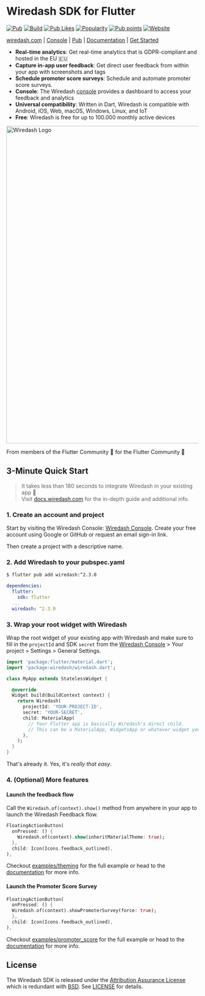 # Wiredash SDK for Flutter

[![Pub](https://img.shields.io/pub/v/wiredash.svg)](https://pub.dartlang.org/packages/wiredash)
[![Build](https://img.shields.io/github/actions/workflow/status/wiredashio/wiredash-sdk/nightly.yaml?branch=stable)](https://github.com/wiredashio/wiredash-sdk/actions)
[![Pub Likes](https://img.shields.io/pub/likes/wiredash)](https://pub.dev/packages/wiredash/score)
[![Popularity](https://img.shields.io/pub/popularity/wiredash)](https://pub.dev/packages/wiredash/score)
[![Pub points](https://img.shields.io/pub/points/wiredash)](https://pub.dev/packages/wiredash/score)
[![Website](https://img.shields.io/badge/website-wiredash.com-blue.svg)](https://wiredash.com/)

[wiredash.com](https://wiredash.com) | [Console](https://wiredash.com/console) | [Pub](https://pub.dev/packages/wiredash) | [Documentation](https://docs.wiredash.com) | [Get Started](https://docs.wiredash.com/guide/start)

- **Real-time analytics**: Get real-time analytics that is GDPR-compliant and hosted in the EU 🇪🇺
- **Capture in-app user feedback**: Get direct user feedback from within your app with screenshots and tags
- **Schedule promoter score surveys**: Schedule and automate promoter score surveys.
- **Console**: The Wiredash [console](https://wiredash.com/console) provides a dashboard to access your feedback and analytics
- **Universal compatibility**: Written in Dart, Wiredash is compatible with Android, iOS, Web, macOS, Windows, Linux, and IoT
- **Free**: Wiredash is free for up to 100.000 monthly active devices

<img width="830" alt="Wiredash Logo" src="https://github.com/wiredashio/wiredash-sdk/assets/1096485/37255958-2954-4fd4-8a43-82d3ba65a393"> <!-- 3x -->

From members of the Flutter Community 💙 for the Flutter Community 💙

## 3-Minute Quick Start

> It takes less than 180 seconds to integrate Wiredash in your existing app 🚀 <br />
> Visit [docs.wiredash.com](https://docs.wiredash.com/guide/start) for the in-depth
> guide and additional info.

### 1. Create an account and project

Start by visiting the Wiredash Console: [Wiredash Console](https://wiredash.com/console).
Create your free account using Google or GitHub or request an email sign-in link.

Then create a project with a descriptive name.

### 2. Add Wiredash to your pubspec.yaml

```bash
$ flutter pub add wiredash:^2.3.0
```

```yaml
dependencies:
  flutter:
    sdk: flutter
  ...
  wiredash: ^2.3.0
```

### 3. Wrap your root widget with Wiredash

Wrap the root widget of your existing app with Wiredash and make sure to fill in the `projectId` and SDK `secret`
from the [Wiredash Console](https://console.wiredash.com) > Your project >
Settings > General Settings.

```dart
import 'package:flutter/material.dart';
import 'package:wiredash/wiredash.dart';

class MyApp extends StatelessWidget {

  @override
  Widget build(BuildContext context) {
    return Wiredash(
      projectId: 'YOUR-PROJECT-ID',
      secret: 'YOUR-SECRET',
      child: MaterialApp(
        // Your Flutter app is basically Wiredash's direct child.
        // This can be a MaterialApp, WidgetsApp or whatever widget you like.
      ),
    );
  }
}
```

That's already it. Yes, it's *really that easy*.

### 4. (Optional) More features

#### Launch the feedback flow

Call the `Wiredash.of(context).show()` method from anywhere in your app to launch the Wiredash Feedback flow.

```dart
FloatingActionButton(
  onPressed: () {
    Wiredash.of(context).show(inheritMaterialTheme: true);
  },
  child: Icon(Icons.feedback_outlined),
),
```

Checkout [examples/theming](https://github.com/wiredashio/wiredash-sdk/blob/stable/examples/theming/lib/main.dart) for the full example or head to the [documentation](https://docs.wiredash.com/reference/feedback) for more info.

#### Launch the Promoter Score Survey

```dart
FloatingActionButton(
  onPressed: () {
  Wiredash.of(context).showPromoterSurvey(force: true);
  },
  child: Icon(Icons.feedback_outlined),
),
```

Checkout [examples/promoter_score](https://github.com/wiredashio/wiredash-sdk/blob/stable/examples/promoter_score/lib/main.dart) for the full example or head to the [documentation](https://docs.wiredash.com/reference/promoter-score) for more info.

## License

The Wiredash SDK is released under the [Attribution Assurance License](https://opensource.org/licenses/AAL) which is redundant with [BSD](https://opensource.org/licenses/BSD-3-Clause).
See [LICENSE](https://github.com/wiredashio/wiredash-sdk/blob/stable/LICENSE) for details.